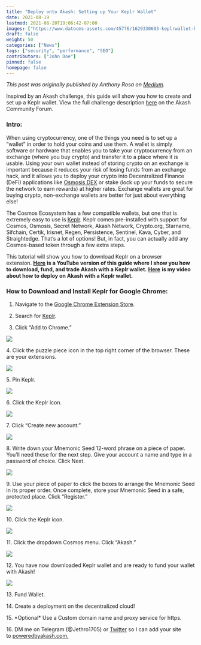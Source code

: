 ```yaml
---
title: "Deploy onto Akash: Setting up Your Keplr Wallet"
date: 2021-08-19
lastmod: 2021-08-20T19:06:42-07:00
images: ["https://www.datocms-assets.com/45776/1629330603-keplrwallet-banner.png"]
draft: false
weight: 50
categories: ["News"]
tags: ["security", "performance", "SEO"]
contributors: ["John Doe"]
pinned: false
homepage: false
---
```

_This post was originally published by Anthony Rosa on_ [_Medium_](https://anthonyrosa.medium.com/deploy-onto-akash-setting-up-your-keplr-wallet-aa01c7fd8420)_._

Inspired by an Akash challenge, this guide will show you how to create and set up a Keplr wallet. View the full challenge description [here](https://forum.akash.network/t/create-a-keplr-wallet-guide-win-akt/804) on the Akash Community Forum.

### **Intro**:

When using cryptocurrency, one of the things you need is to set up a “wallet” in order to hold your coins and use them. A wallet is simply software or hardware that enables you to take your cryptocurrency from an exchange (where you buy crypto) and transfer it to a place where it is usable. Using your own wallet instead of storing crypto on an exchange is important because it reduces your risk of losing funds from an exchange hack, and it allows you to deploy your crypto into Decentralized Finance (DeFi) applications like [Osmosis DEX](https://app.osmosis.zone/) or stake (lock up your funds to secure the network to earn rewards) at higher rates. Exchange wallets are great for buying crypto, non-exchange wallets are better for just about everything else!

The Cosmos Ecosystem has a few compatible wallets, but one that is extremely easy to use is [Keplr](https://keplr.app/). Keplr comes pre-installed with support for Cosmos, Osmosis, Secret Network, Akash Network, Crypto.org, Starname, Sifchain, Certik, Irisnet, Regen, Persistence, Sentinel, Kava, Cyber, and Straightedge. That’s a lot of options! But, in fact, you can actually add any Cosmos-based token through a few extra steps.

This tutorial will show you how to download Keplr on a browser extension. [**Here**](https://youtu.be/8lwmAOaG6LE) **is a YouTube version of this guide where I show you how to download, fund, and trade Akash with a Keplr wallet.** [**Here**](https://www.youtube.com/watch?v=KGu3wiwcxNc&t=642s) **is my video about how to deploy on Akash with a Keplr wallet.**

### How to Download and Install Keplr for Google Chrome:

1.  Navigate to the [Google Chrome Extension Store](https://chrome.google.com/webstore/category/extensions?hl=en).
    
2.  Search for [Keplr](https://chrome.google.com/webstore/detail/keplr/dmkamcknogkgcdfhhbddcghachkejeap?hl=en).
    
3.  Click “Add to Chrome.”
    

![](https://www.datocms-assets.com/45776/1629324635-keplr1.png)

4\. Click the puzzle piece icon in the top right corner of the browser. These are your extensions.

![](https://www.datocms-assets.com/45776/1629324697-keplr2.png)

5\. Pin Keplr.

![](https://www.datocms-assets.com/45776/1629324771-keplr3.png)

6\. Click the Keplr icon.

![](https://www.datocms-assets.com/45776/1629324808-keplr4.png)

7\. Click “Create new account.”

![](https://www.datocms-assets.com/45776/1629324846-keplr5.png)

8\. Write down your Mnemonic Seed 12-word phrase on a piece of paper. You’ll need these for the next step. Give your account a name and type in a password of choice. Click Next.

![](https://www.datocms-assets.com/45776/1629324875-keplr8.png)

9\. Use your piece of paper to click the boxes to arrange the Mnemonic Seed in its proper order. Once complete, store your Mnemonic Seed in a safe, protected place. Click “Register.”

![](https://www.datocms-assets.com/45776/1629324933-keplr-9.png)

10\. Click the Keplr icon.

![](https://www.datocms-assets.com/45776/1629324808-keplr4.png)

11\. Click the dropdown Cosmos menu. Click “Akash.”

![](https://www.datocms-assets.com/45776/1629325002-keplr11.png)

12\. You have now downloaded Keplr wallet and are ready to fund your wallet with Akash!

![](https://www.datocms-assets.com/45776/1629325033-keplr12.png)

13\. Fund Wallet.

14\. Create a deployment on the decentralized cloud!

15\. \*Optional\* Use a Custom domain name and proxy service for https.

16\. DM me on Telegram (@Jethro1705) or [Twitter](https://twitter.com/JeromeBerkshire) so I can add your site to [poweredbyakash.com.](https://poweredbyakash.com/)